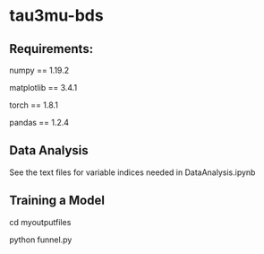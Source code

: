 # tau3mu-bds

## Requirements:

numpy == 1.19.2

matplotlib == 3.4.1

torch == 1.8.1

pandas == 1.2.4

## Data Analysis

See the text files for variable indices needed in DataAnalysis.ipynb

## Training a Model

cd myoutputfiles

python funnel.py
